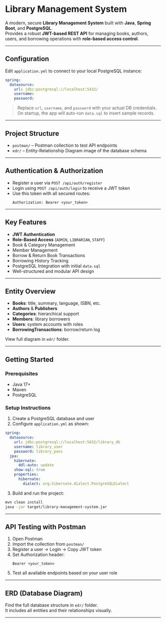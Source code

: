 
#  Library Management System

A modern, secure **Library Management System** built with **Java**, **Spring Boot**, and **PostgreSQL**.  
Provides a robust **JWT-based REST API** for managing books, authors, users, and borrowing operations with **role-based access control**.

---

##  Configuration

Edit `application.yml` to connect to your local PostgreSQL instance:

```yaml
spring:
  datasource:
    url: jdbc:postgresql://localhost:5432/
    username:
    password:
```

>  Replace `url`, `username`, and `password` with your actual DB credentials.  
>  On startup, the app will auto-run `data.sql` to insert sample records.

---

##  Project Structure

- `postman/` – Postman collection to test API endpoints  
- `edr/` – Entity-Relationship Diagram image of the database schema  

---

##  Authentication & Authorization

- Register a user via `POST /api/auth/register`
- Login using `POST /api/auth/login` to receive a JWT token
- Use this token with all secured routes:
  ```
  Authorization: Bearer <your_token>
  ```

---

##  Key Features

-  **JWT Authentication**  
-  **Role-Based Access** (`ADMIN`, `LIBRARIAN`, `STAFF`)  
-  Book & Category Management  
-  Member Management  
-  Borrow & Return Book Transactions  
-  Borrowing History Tracking  
-  PostgreSQL Integration with initial `data.sql`  
-  Well-structured and modular API design

---

##  Entity Overview

- **Books**: title, summary, language, ISBN, etc.  
- **Authors** & **Publishers**  
- **Categories**: hierarchical support  
- **Members**: library borrowers  
- **Users**: system accounts with roles  
- **BorrowingTransactions**: borrow/return log

 View full diagram in `edr/` folder.

---

##  Getting Started

### Prerequisites

- Java 17+
- Maven
- PostgreSQL

###  Setup Instructions

1. Create a PostgreSQL database and user
2. Configure `application.yml` as shown:

```yaml
spring:
  datasource:
    url: jdbc:postgresql://localhost:5432/library_db
    username: library_user
    password: library_pass
  jpa:
    hibernate:
      ddl-auto: update
    show-sql: true
    properties:
      hibernate:
        dialect: org.hibernate.dialect.PostgreSQLDialect
```

3. Build and run the project:

```bash
mvn clean install
java -jar target/library-management-system.jar
```

---

##  API Testing with Postman

1. Open Postman
2. Import the collection from `postman/`
3. Register a user → Login → Copy JWT token
4. Set Authorization header:
   ```
   Bearer <your_token>
   ```
5. Test all available endpoints based on your user role

---

##  ERD (Database Diagram)

Find the full database structure in `edr/` folder.  
It includes all entities and their relationships visually.

---
